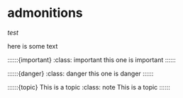 # admonitions

_test_

here is some text

::::::{important}
:class: important
this one is important
::::::

::::::{danger}
:class: danger
this one is danger
::::::

::::::{topic} This is a topic
:class: note
This is a topic
::::::